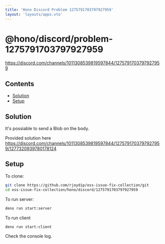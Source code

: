 ```yaml
---
title: 'Hono Discord Problem 1275791703797927959'
layout: 'layouts/apps.vto'
---
```


# @hono/discord/problem-1275791703797927959

<https://discord.com/channels/1011308539819597844/1275791703797927959>

## Contents

* [Solution](#solution)
* [Setup](#setup)

## Solution

It's possiable to send a Blob on the body.

Provided solution here
<https://discord.com/channels/1011308539819597844/1275791703797927959/1277320939780178124>

## Setup

To clone:

```sh
git clone https://github.com/rjoydip/oss-issue-fix-collection/git
cd oss-issue-fix-collection/hono/discord/1275791703797927959
```

To run server:

```sh
deno run start:server
```

To run client

```sh
deno run start:client
```

Check the console log.
